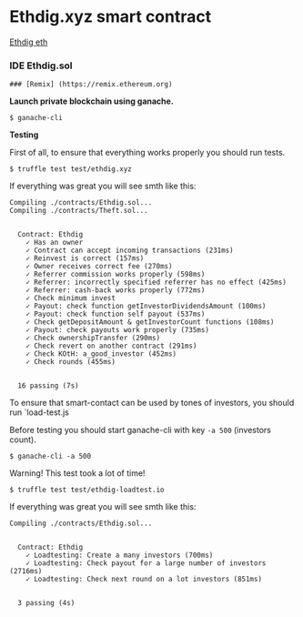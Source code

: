 # Ethdig.xyz smart contract

[Ethdig eth](https://ethdig.xyz)


### IDE Ethdig.sol

```
### [Remix] (https://remix.ethereum.org)
```

**Launch private blockchain using ganache.**

`$ ganache-cli`

**Testing**

First of all, to ensure that everything works properly you should run tests.

`$ truffle test test/ethdig.xyz`

If everything was great you will see smth like this:
```
Compiling ./contracts/Ethdig.sol...
Compiling ./contracts/Theft.sol...


  Contract: Ethdig
    ✓ Has an owner
    ✓ Contract can accept incoming transactions (231ms)
    ✓ Reinvest is correct (157ms)
    ✓ Owner receives correct fee (270ms)
    ✓ Referrer commission works properly (598ms)
    ✓ Referrer: incorrectly specified referrer has no effect (425ms)
    ✓ Referrer: cash-back works properly (772ms)
    ✓ Check minimum invest
    ✓ Payout: check function getInvestorDividendsAmount (100ms)
    ✓ Payout: check function self payout (537ms)
    ✓ Check getDepositAmount & getInvestorCount functions (108ms)
    ✓ Payout: check payouts work properly (735ms)
    ✓ Check ownershipTransfer (290ms)
    ✓ Check revert on another contract (291ms)
    ✓ Check KOtH: a_good_investor (452ms)
    ✓ Check rounds (455ms)


  16 passing (7s)
```

To ensure that smart-contact can be used by tones of investors,
you should run `load-test.js

Before testing you should start ganache-cli with key `-a 500`  (investors count).

`$ ganache-cli -a 500`


Warning! This test took a lot of time!

`$ truffle test test/ethdig-loadtest.io`


If everything was great you will see smth like this:
```
Compiling ./contracts/Ethdig.sol...


  Contract: Ethdig
    ✓ Loadtesting: Create a many investors (700ms)
    ✓ Loadtesting: Check payout for a large number of investors (2716ms)
    ✓ Loadtesting: Check next round on a lot investors (851ms)


  3 passing (4s)
```
